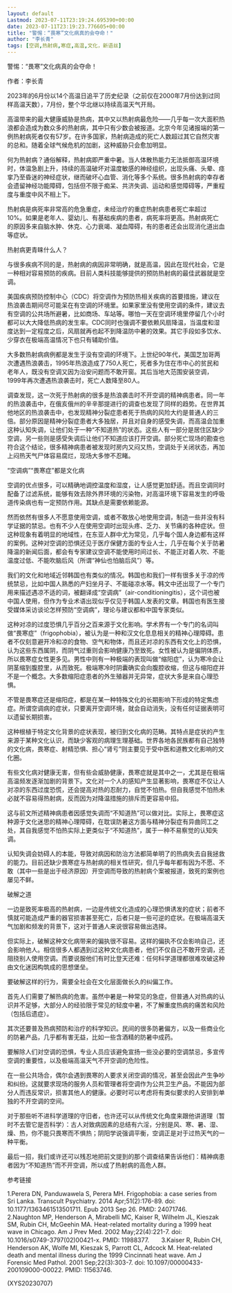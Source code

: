 ```yaml
---
layout: default
Lastmod: 2023-07-11T23:19:24.695390+00:00
date: 2023-07-11T23:19:23.776605+00:00
title: "警惕：“畏寒”文化病真的会夺命！"
author: "李长青"
tags: [空调,热射病,寒症,高温,文化，新语丝]
---
```


警惕：“畏寒”文化病真的会夺命！

作者：李长青

2023年的6月份以14个高温日追平了历史纪录（之前仅在2000年7月份达到过同样高温天数），7月份，整个华北继以持续高温天气开局。

高温带来的最大健康威胁是热病，其中又以热射病最危险——几乎每一次大面积热浪都会造成为数众多的热射病，其中只有少数会被报道。北京今年见诸报端的第一例热射病死者仅有57岁。在许多国家，热射病造成的死亡人数超过其它自然灾害的总和。随着全球气候危机的加剧，这种威胁只会愈加明显。

何为热射病？通俗解释，热射病即严重中暑。当人体散热能力无法抵御高温环境时，体温急剧上升，持续的高温破坏对温度敏感的神经组织，出现头痛、头晕、痉挛乃至昏迷的神经症状，继而破坏心血管、消化等多个系统。很多热射病的幸存者会遗留神经功能障碍，包括但不限于痴呆、共济失调、运动和感觉障碍等，严重程度与重度中风不相上下。

热射病是病死率非常高的危急重症，未经治疗的重症热射病患者死亡率超过10%。如果是老年人、婴幼儿、有基础疾病的患者，病死率将更高。热射病死亡的原因多来自脑水肿、休克、心力衰竭、凝血障碍，有的患者还会出现消化道出血等症状。

热射病更青睐什么人？

与很多疾病不同的是，热射病的病因非常明确，就是高温，因此在现代社会，它是一种相对容易预防的疾病。目前人类科技能够提供的预防热射病的最佳武器就是空调。

美国疾病预防控制中心（CDC）将空调作为预防热相关疾病的首要措施，建议在热浪袭击期间尽可能呆在有空调的环境里。如果家里没有使用空调的条件，建议去有空调的公共场所避暑，比如商场、车站等。哪怕一天在空调环境里停留几个小时都可以大大降低热病的发生率。CDC同时也强调不要依赖风扇降温，当温度和湿度达到一定程度之后，风扇就再也起不到降温防中暑的效果。其它手段如多饮水、少穿衣在极端高温情况下也只有辅助价值。

大多数热射病病例都是发生于没有空调的环境下。上世纪90年代，美国芝加哥两次遭遇热浪袭击，1995年热浪造成了750人死亡，死者多为住在市中心的贫民和老年人，既没有空调又因为治安问题而不敢开窗。其后当地大范围安装空调，1999年再次遭遇热浪袭击时，死亡人数降至80人。

调查发现，这一次死于热射病的很多是热浪袭击时不开空调的精神病患者。同一年的热浪袭击中，在俄亥俄州的辛辛那提进行的调查也发现了同样的趋势。在世界其他地区的热浪袭击中，也发现精神分裂症患者死于热病的风险大约是普通人的三倍。部分原因是精神分裂症患者大多独居，并且对自身的感受失调，而高温会加重这种认知失调，让他们处于一种“不知道热”的状态。这些人有一部分是居住区缺少空调，另一些则是感受失调后让他们不知道应该打开空调。部分死亡现场的勘查也符合这个结论，很多精神病患者被发现时房内又闷又热，空调处于关闭状态，再加上闷热天气尸体容易腐烂，现场大多惨不忍睹。

“空调病”“畏寒症”都是文化病

空调的优点很多，可以精确地调控温度和湿度，让人感觉更加舒适。而且空调同时配备了过滤系统，能够有效去除外界环境的污染物，对高温环境下容易发生的呼吸道传染病也有一定预防作用。其缺点是需要依赖能源。

然而依然有很多人不愿意使用空调，或者不敢放心地使用空调，制造一些并没有科学证据的禁忌。也有不少人在使用空调时出现头疼、乏力、关节痛的各种症状。但这种现象有着明显的地域性，在东亚人群中尤为常见，几乎每个国人身边都有这样的案例。这种对空调的恐惧还见于医疗保健方面的专业人士，几乎在每个关于防暑降温的新闻后面，都会有专家建议空调不能使用时间过长、不能正对着人吹、不能温度过低、不能吹脑后风（所谓“神仙也怕脑后风”）等。

我们的文化和地域近邻韩国也有类似的情况。韩国也和我们一样有很多关于凉的传统禁忌，比如中国人熟悉的产妇坐月子、不能碰凉水等。韩文中还出现了一个专门用来描述遇凉不适的词，被翻译成“空调病”（air-conditioningitis），这个词也被中国人使用，但作为专业术语出现似乎仅见于韩国人发表的文章。韩国也有医生接受媒体采访谈论怎样预防“空调病”，理论与建议都和中国专家类似。

这种对凉的过度恐惧几乎百分之百来源于文化影响。学术界有一个专门的名词叫做“畏寒症”（frigophobia），被认为是一种和汉文化息息相关的精神心理障碍。患者不仅刻意避开冷和凉的食物、空气和物体，而且还对凉的东西有文化上的恐惧，认为这些东西属阴，而阴气过重则会影响健康乃至致死。女性被认为是偏阴体质，所以畏寒症女性更多见。男性中则有一种极端的表现叫做“缩阳症”，认为寒冷会让阴茎缩到腹腔里，从而致死。极端寒冷时阴囊确实会向腹腔收缩，但这与缩阳症并不是一个概念。大多数缩阳症患者的外生殖器并无异常，症状大多是来自心理恐惧。

不管是畏寒症还是缩阳症，都是在某一种特殊文化的长期影响下形成的特定焦虑症。所谓空调病的症状，只要离开空调环境，就会自动消失，没有任何证据表明可以遗留长期损害。

这种根植于特定文化背景的症状表现，被归到文化病的范畴。其特点是症状的产生来源于某种文化认识，而缺少客观的病理生理基础。世界各地各民族都有自己独特的文化病，畏寒症、射精恐惧、担心“肾亏”则主要见于受中医和道教文化影响的文化圈。

有些文化病对健康无害，但有些会威胁健康，畏寒症就是其中之一，尤其是在极端高温频发逐渐加剧的背景下。文化对一个人的感知产生显著影响，畏寒症不仅让人对凉的东西过度恐慌，还会提高对热的忍耐力，自觉不怕热。但自我感觉不怕热未必就不容易得热射病，反而因为对降温措施的排斥而更容易中招。

这与前文所述精神病患者因感觉失调而“不知道热”可以做对比。实际上，畏寒症这种源于文化迷思的精神心理障碍，在耽误防暑这方面与精神分裂症有异曲同工之处，其自我感觉不怕热实际上更类似于“不知道热”，属于一种不易察觉的认知失调。

认知失调会妨碍人的本能，导致对病因和防治方法都简单明了的热病失去自我拯救的能力。目前还缺少畏寒症与热射病的相关性研究，但几乎每年都有因为不愿、不敢（其中一些是出于经济原因）开空调而导致的热射病个案被报道，致死的案例也屡见不鲜。

破解之道

一边是致死率极高的热射病，一边是传统文化造成的心理恐惧诱发的症状；前者不慎就可能造成严重的器官损害甚至死亡，后者只是一些可逆的症状。在极端高温天气加剧和频发的背景下，这对于普通人来说很容易做出选择。

但实际上，破解这种文化病带来的偏执很不容易。这样的偏执不仅会影响自己，还会影响他人。相信很多人都遇到过这种文化病患者，他们不仅自己不敢开空调，还阻挠别人使用空调。而要说服他们有时比登天还难：任何科学道理都很难攻破这种由文化迷因构筑成的思想堡垒。

要破解这样的行为，需要全社会在文化层面做长久的纠偏工作。

首先人们需要了解热病的危害。虽然中暑是一种常见的急症，但普通人对热病的认识并不足够，大部分人的经验限于常见的轻度中暑，不了解重度热病的痛苦和风险（包括后遗症）。

其次还要普及热病预防和治疗的科学知识。民间的很多防暑偏方，以及一些商业化的防暑产品，几乎都有害无益，比如一些含酒精的防暑中成药。

要解除人们对空调的恐惧，专业人员应该避免宣扬一些没必要的空调禁忌，多宣传空调的重要性，以及极端高温天气不开空调的危险性。

在一些公共场合，偶尔会遇到畏寒的人要求关闭空调的情况，甚至会因此产生争吵和纠纷。这就要求现场的服务人员和管理者将空调作为公共卫生产品，不能因为部分人而违反常识，损害其他人的健康。必要时可以考虑将有类似要求的人安排到单独的不开空调的空间。

对于那些听不进科学道理的守旧者，也许还可以从传统文化角度来跟他讲道理（暂时不去管它是否科学）：古人对致病因素的总结有六淫，分别是风、寒、暑、湿、燥、热，你不能只畏寒而不惧热；阴阳学说强调平衡，空调正是对于过热天气的一种平衡。

最后一招，我们或许还可以残忍地把前文提到的那个调查结果告诉他们：精神病患者因为“不知道热”而不开空调，所以成了热射病的高危人群。

参考链接

1.Perera DN, Panduwawela S, Perera MH. Frigophobia: a case series from Sri Lanka. Transcult Psychiatry. 2014 Apr;51(2):176-89. doi: 10.1177/1363461513501711. Epub 2013 Sep 26. PMID: 24071746.　　2.Naughton MP, Henderson A, Mirabelli MC, Kaiser R, Wilhelm JL, Kieszak SM, Rubin CH, McGeehin MA. Heat-related mortality during a 1999 heat wave in Chicago. Am J Prev Med. 2002 May;22(4):221-7. doi: 10.1016/s0749-3797(02)00421-x. PMID: 11988377.　　3.Kaiser R, Rubin CH, Henderson AK, Wolfe MI, Kieszak S, Parrott CL, Adcock M. Heat-related death and mental illness during the 1999 Cincinnati heat wave. Am J Forensic Med Pathol. 2001 Sep;22(3):303-7. doi: 10.1097/00000433-200109000-00022. PMID: 11563746.

(XYS20230707)

